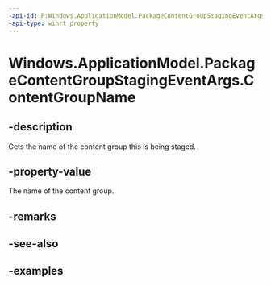 ```yaml
---
-api-id: P:Windows.ApplicationModel.PackageContentGroupStagingEventArgs.ContentGroupName
-api-type: winrt property
---
```


<!-- Property syntax.
public string ContentGroupName { get; }
-->

# Windows.ApplicationModel.PackageContentGroupStagingEventArgs.ContentGroupName

## -description
Gets the name of the content group this is being staged.

## -property-value
The name of the content group.

## -remarks

## -see-also

## -examples
